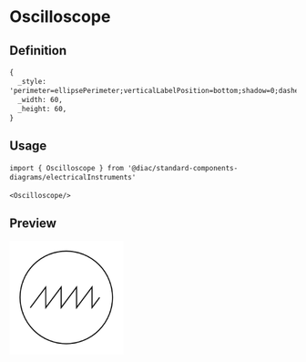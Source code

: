 # Oscilloscope

## Definition

```
{
  _style: 'perimeter=ellipsePerimeter;verticalLabelPosition=bottom;shadow=0;dashed=0;align=center;html=1;verticalAlign=top;shape=mxgraph.electrical.instruments.oscilloscope;',
  _width: 60,
  _height: 60,
}
```

## Usage

```
import { Oscilloscope } from '@diac/standard-components-diagrams/electricalInstruments'

<Oscilloscope/>
```

## Preview

<img src="./oscilloscope.png" width="200"/>
